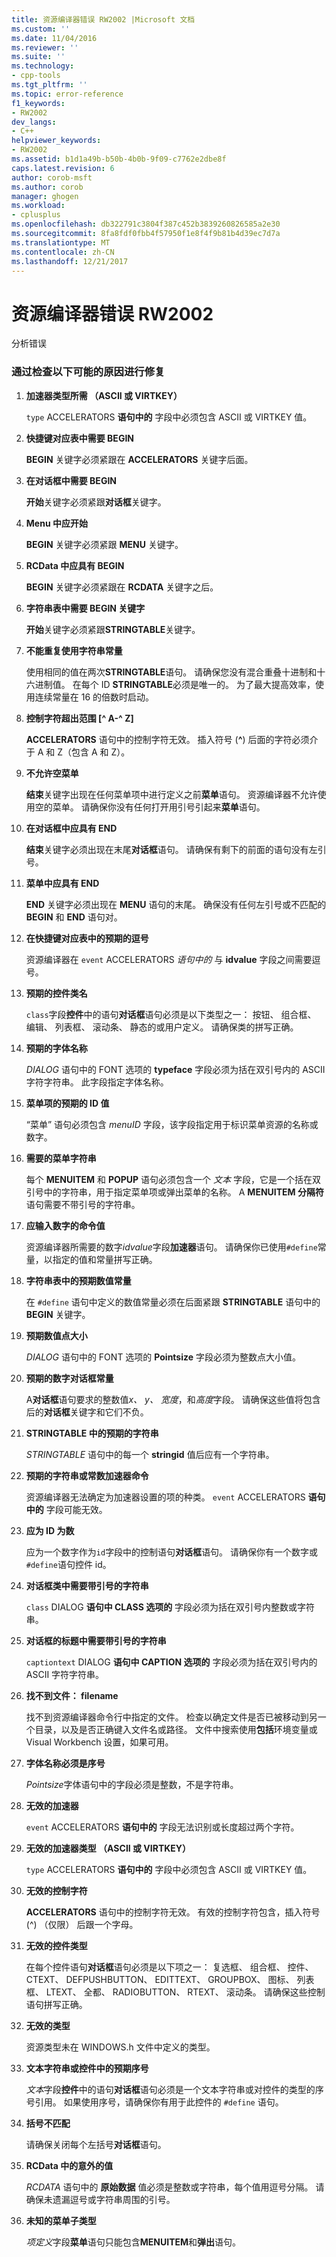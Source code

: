 ```yaml
---
title: 资源编译器错误 RW2002 |Microsoft 文档
ms.custom: ''
ms.date: 11/04/2016
ms.reviewer: ''
ms.suite: ''
ms.technology:
- cpp-tools
ms.tgt_pltfrm: ''
ms.topic: error-reference
f1_keywords:
- RW2002
dev_langs:
- C++
helpviewer_keywords:
- RW2002
ms.assetid: b1d1a49b-b50b-4b0b-9f09-c7762e2dbe8f
caps.latest.revision: 6
author: corob-msft
ms.author: corob
manager: ghogen
ms.workload:
- cplusplus
ms.openlocfilehash: db322791c3804f387c452b3839260826585a2e30
ms.sourcegitcommit: 8fa8fdf0fbb4f57950f1e8f4f9b81b4d39ec7d7a
ms.translationtype: MT
ms.contentlocale: zh-CN
ms.lasthandoff: 12/21/2017
---
```

# <a name="resource-compiler-error-rw2002"></a>资源编译器错误 RW2002
分析错误  
  
### <a name="to-fix-by-checking-the-following-possible-causes"></a>通过检查以下可能的原因进行修复  
  
1.  **加速器类型所需 （ASCII 或 VIRTKEY）**  
  
     `type` ACCELERATORS **语句中的** 字段中必须包含 ASCII 或 VIRTKEY 值。  
  
2.  **快捷键对应表中需要 BEGIN**  
  
     **BEGIN** 关键字必须紧跟在 **ACCELERATORS** 关键字后面。  
  
3.  **在对话框中需要 BEGIN**  
  
     **开始**关键字必须紧跟**对话框**关键字。  
  
4.  **Menu 中应开始**  
  
     **BEGIN** 关键字必须紧跟 **MENU** 关键字。  
  
5.  **RCData 中应具有 BEGIN**  
  
     **BEGIN** 关键字必须紧跟在 **RCDATA** 关键字之后。  
  
6.  **字符串表中需要 BEGIN 关键字**  
  
     **开始**关键字必须紧跟**STRINGTABLE**关键字。  
  
7.  **不能重复使用字符串常量**  
  
     使用相同的值在两次**STRINGTABLE**语句。 请确保您没有混合重叠十进制和十六进制值。 在每个 ID **STRINGTABLE**必须是唯一的。 为了最大提高效率，使用连续常量在 16 的倍数时启动。  
  
8.  **控制字符超出范围 [^ A-^ Z]**  
  
     **ACCELERATORS** 语句中的控制字符无效。 插入符号 (**^**) 后面的字符必须介于 A 和 Z（包含 A 和 Z）。  
  
9. **不允许空菜单**  
  
     **结束**关键字出现在任何菜单项中进行定义之前**菜单**语句。 资源编译器不允许使用空的菜单。 请确保你没有任何打开用引号引起来**菜单**语句。  
  
10. **在对话框中应具有 END**  
  
     **结束**关键字必须出现在末尾**对话框**语句。 请确保有剩下的前面的语句没有左引号。  
  
11. **菜单中应具有 END**  
  
     **END** 关键字必须出现在 **MENU** 语句的末尾。 确保没有任何左引号或不匹配的 **BEGIN** 和 **END** 语句对。  
  
12. **在快捷键对应表中的预期的逗号**  
  
     资源编译器在 `event` ACCELERATORS *语句中的* 与 **idvalue** 字段之间需要逗号。  
  
13. **预期的控件类名**  
  
     `class`字段**控件**中的语句**对话框**语句必须是以下类型之一： 按钮、 组合框、 编辑、 列表框、 滚动条、 静态的或用户定义。 请确保类的拼写正确。  
  
14. **预期的字体名称**  
  
     *DIALOG* 语句中的 FONT 选项的 **typeface** 字段必须为括在双引号内的 ASCII 字符字符串。 此字段指定字体名称。  
  
15. **菜单项的预期的 ID 值**  
  
     “菜单”  语句必须包含 *menuID* 字段，该字段指定用于标识菜单资源的名称或数字。  
  
16. **需要的菜单字符串**  
  
     每个 **MENUITEM** 和 **POPUP** 语句必须包含一个 *文本* 字段，它是一个括在双引号中的字符串，用于指定菜单项或弹出菜单的名称。 A **MENUITEM 分隔符**语句需要不带引号的字符串。  
  
17. **应输入数字的命令值**  
  
     资源编译器所需要的数字*idvalue*字段**加速器**语句。 请确保你已使用`#define`常量，以指定的值和常量拼写正确。  
  
18. **字符串表中的预期数值常量**  
  
     在 `#define` 语句中定义的数值常量必须在后面紧跟 **STRINGTABLE** 语句中的 **BEGIN** 关键字。  
  
19. **预期数值点大小**  
  
     *DIALOG* 语句中的 FONT 选项的 **Pointsize** 字段必须为整数点大小值。  
  
20. **预期的数字对话框常量**  
  
     A**对话框**语句要求的整数值*x、 y、 宽度*，和*高度*字段。 请确保这些值将包含后的**对话框**关键字和它们不负。  
  
21. **STRINGTABLE 中的预期的字符串**  
  
     *STRINGTABLE* 语句中的每一个 **stringid** 值后应有一个字符串。  
  
22. **预期的字符串或常数加速器命令**  
  
     资源编译器无法确定为加速器设置的项的种类。 `event` ACCELERATORS **语句中的** 字段可能无效。  
  
23. **应为 ID 为数**  
  
     应为一个数字作为`id`字段中的控制语句**对话框**语句。 请确保你有一个数字或`#define`语句控件 id。  
  
24. **对话框类中需要带引号的字符串**  
  
     `class` DIALOG **语句中 CLASS 选项的** 字段必须为括在双引号内整数或字符串。  
  
25. **对话框的标题中需要带引号的字符串**  
  
     `captiontext` DIALOG **语句中 CAPTION 选项的** 字段必须为括在双引号内的 ASCII 字符字符串。  
  
26. **找不到文件： filename**  
  
     找不到资源编译器命令行中指定的文件。 检查以确定文件是否已被移动到另一个目录，以及是否正确键入文件名或路径。 文件中搜索使用**包括**环境变量或 Visual Workbench 设置，如果可用。  
  
27. **字体名称必须是序号**  
  
     *Pointsize*字体语句中的字段必须是整数，不是字符串。  
  
28. **无效的加速器**  
  
     `event` ACCELERATORS **语句中的** 字段无法识别或长度超过两个字符。  
  
29. **无效的加速器类型 （ASCII 或 VIRTKEY）**  
  
     `type` ACCELERATORS **语句中的** 字段中必须包含 ASCII 或 VIRTKEY 值。  
  
30. **无效的控制字符**  
  
     **ACCELERATORS** 语句中的控制字符无效。 有效的控制字符包含，插入符号 (^) （仅限） 后跟一个字母。  
  
31. **无效的控件类型**  
  
     在每个控件语句**对话框**语句必须是以下项之一： 复选框、 组合框、 控件、 CTEXT、 DEFPUSHBUTTON、 EDITTEXT、 GROUPBOX、 图标、 列表框、 LTEXT、 全都、 RADIOBUTTON、 RTEXT、 滚动条。 请确保这些控制语句拼写正确。  
  
32. **无效的类型**  
  
     资源类型未在 WINDOWS.h 文件中定义的类型。  
  
33. **文本字符串或控件中的预期序号**  
  
     *文本*字段**控件**中的语句**对话框**语句必须是一个文本字符串或对控件的类型的序号引用。 如果使用序号，请确保你有用于此控件的 `#define` 语句。  
  
34. **括号不匹配**  
  
     请确保关闭每个左括号**对话框**语句。  
  
35. **RCData 中的意外的值**  
  
     *RCDATA* 语句中的 **原始数据** 值必须是整数或字符串，每个值用逗号分隔。 请确保未遗漏逗号或字符串周围的引号。  
  
36. **未知的菜单子类型**  
  
     *项定义*字段**菜单**语句只能包含**MENUITEM**和**弹出**语句。